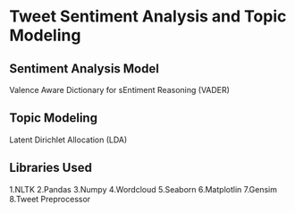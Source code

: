 # Tweet Sentiment Analysis and Topic Modeling

## Sentiment Analysis Model

Valence Aware Dictionary for sEntiment Reasoning (VADER)

## Topic Modeling

Latent Dirichlet Allocation (LDA)

## Libraries Used
1.NLTK
2.Pandas
3.Numpy
4.Wordcloud
5.Seaborn
6.Matplotlin
7.Gensim
8.Tweet Preprocessor
